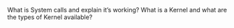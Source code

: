 What is System calls and explain it’s working?
What is a Kernel and what are the types of Kernel available?
